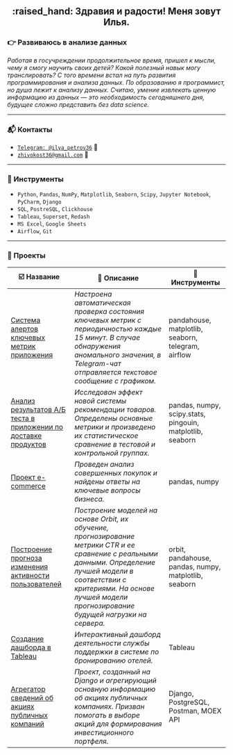 <h2 align="center">:raised_hand: Здравия и радости! Меня зовут Илья. </h2>

### :point_right: Развиваюсь в анализе данных
  *Работая в госучреждении продолжительное время, пришел к мысли, чему я смогу научить своих детей? Какой полезный навык могу транслировать? С того времени встал на путь развития программирования и анализа данных. По образованию я программист, но душа лежит к анализу данных. Считаю, умение извлекать ценную информацию из данных — это необходимость сегодняшнего дня, будущее сложно представить без data science.*

---

### :mailbox_with_mail: Контакты
* [`Telegram: @ilya_petrov36`](https://t.me/ilya_petrov36) :calling:
* [`zhivokost36@gmail.com`](mailto:zhivokost36@gmail.com) :e-mail:

---

### :hammer: Инструменты
* `Python`, `Pandas`, `NumPy`, `Matplotlib`, `Seaborn`, `Scipy`, `Jupyter Notebook`, `PyCharm`, `Django`
* `SQL`, `PostreSQL`, `Clickhouse`
* `Tableau`, `Superset`, `Redash`
* `MS Excel`, `Google Sheets`
* `Airflow`, `Git`
---

### :mag_right: Проекты
| :ballot_box_with_check: Название | :memo: Описание | :wrench: Инструменты |
|----------------|-----------------|-----------------|
|[Система алертов ключевых метрик приложения](https://github.com/zhivokost/check_anomaly_in_product_metrics) | *Настроена автоматическая проверка состояния ключевых метрик с периодичностью каждые 15 минут. В случае обнаружения аномального значения, в Telegram-чат отправляется текстовое сообщение с графиком.* | pandahouse, matplotlib, seaborn, telegram, airflow |
|[Анализ результатов А/Б теста в приложении по доставке продуктов](https://github.com/zhivokost/analysis_AB_test_of_delivery_app) | *Исследован эффект новой системы рекомендации товаров. Определены основные метрики и произведено их статистическое сравнение в тестовой и контрольной группах.* | pandas, numpy, scipy.stats, pingouin, matplotlib, seaborn |
|[Проект e-commerce](https://github.com/zhivokost/data_analysis_for_e-commerce) | *Проведен анализ совершенных покупок и найдены ответы на ключевые вопросы бизнеса.* | pandas, numpy |
|[Построение прогноза изменения активности пользователей](https://github.com/zhivokost/predict_user_activity) | *Построение моделей на основе Orbit, их обучение, прогнозирование метрики CTR и ее сравнение с реальными данными. Определение лучшей модели в соответствии с критериями. На основе лучшей модели прогнозирование будущей нагрузки на сервера.* | orbit, pandahouse, pandas, numpy, matplotlib, seaborn |
|[Создание дашборда в Tableau](https://public.tableau.com/app/profile/ilya.arkhincheev/viz/Customerrequests/Customerrequests) | *Интерактивный дашборд деятельности службы поддержки в системе по бронированию отелей.* | Tableau |
|[Агрегатор сведений об акциях публичных компаний](https://github.com/zhivokost/stocks_portfolio) | *Проект, созданный на Django и агрегирующий основную информацию об акциях публичных компаниях. Призван помогать в выборе акций для формирования инвестиционного портфеля.* | Django, PostgreSQL, Postman, MOEX API |
